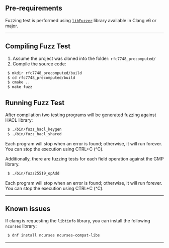## Pre-requirements

Fuzzing test is performed using [`libFuzzer`](https://llvm.org/docs/LibFuzzer.html) library available in Clang v6 or major.

----

## Compiling Fuzz Test

 1. Assume the project was cloned into the folder: `rfc7748_precomputed/`
 2. Compile the source code:

```sh
 $ mkdir rfc7748_precomputed/build
 $ cd rfc7748_precomputed/build
 $ cmake ..
 $ make fuzz
```

## Running Fuzz Test
After compilation two testing programs will be generated fuzzing against HACL library:

```sh
 $ ./bin/fuzz_hacl_keygen
 $ ./bin/fuzz_hacl_shared
```
Each program will stop when an error is found; otherwise, it will run forever. You can stop the execution using CTRL+C (^C).

Additionally, there are fuzzing tests for each field operation against the GMP library.
```sh
 $ ./bin/fuzz25519_opAdd
```
Each program will stop when an error is found; otherwise, it will run forever. You can stop the execution using CTRL+C (^C).

----

## Known issues
If clang is requesting the `libtinfo` library, you can install the following `ncurses` library:

```sh
 $ dnf install ncurses ncurses-compat-libs
```
----
